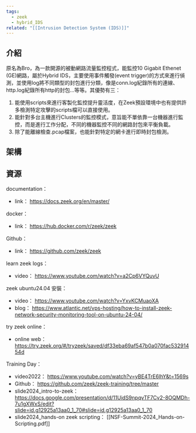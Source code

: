 ```yaml
---
tags:
  - zeek
  - hybrid_IDS
related: "[[Intrusion Detection System (IDS)]]"
---
```

## 介紹
原名為Bro，為一款開源的被動網路流量監控程式，能監控10 Gigabit Ethenet (GE)網路，屬於Hybrid IDS，主要使用事件觸發(event trigger)的方式來進行偵測，並使用log將不同類型的封包進行分類，像是conn.log紀錄所有的連線、http.log紀錄所有http的封包...等等。其優勢有三：
1. 能使用scripts來進行客製化監控提升靈活度，在Zeek預設環境中也有提供許多檢測特定攻擊的scripts檔可以直接使用。
2. 能針對多台主機進行Clusters的監控模式，意旨能不單依靠一台機器進行監控，而是進行工作分配，不同的機器監控不同的網路封包來平衡負載。
3. 除了能離線檢查.pcap檔案，也能針對特定的網卡進行即時封包檢測。

## 架構
## 資源
documentation：
- link： https://docs.zeek.org/en/master/

docker：
- link： https://hub.docker.com/r/zeek/zeek

Github：
- link： https://github.com/zeek/zeek

learn zeek logs：
- video： https://www.youtube.com/watch?v=a2Cp6VYQuvU

zeek ubuntu24.04 安裝：
- video： https://www.youtube.com/watch?v=YxvKCMuaoXA
- blog： https://www.atlantic.net/vps-hosting/how-to-install-zeek-network-security-monitoring-tool-on-ubuntu-24-04/

try zeek online：
- online web： https://try.zeek.org/#/tryzeek/saved/df33eba69af547b0a070fac53291454d

Training Day：
- video2022： https://www.youtube.com/watch?v=yBE4TrE6lhY&t=1569s
- Github： https://github.com/zeek/zeek-training/tree/master
- slide2024_intro-to-zeek： https://docs.google.com/presentation/d/11UidS9npqvTF7Cv2-8OQMDh-7u1gXWxS/edit?slide=id.g12925a13aa0_1_70#slide=id.g12925a13aa0_1_70
- slide2024_hands-on zeek scripting： [[NSF-Summit-2024_Hands-on-Scripting.pdf]]
